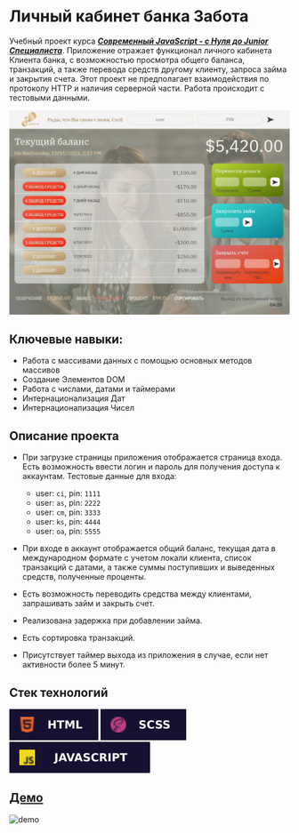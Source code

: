 # Личный кабинет банка Забота

Учебный проект курса [***Современный JavaScript - с Нуля до Junior Специалиста***](https://www.udemy.com/course/javascript-zero-to-junior-developer/#instructor-1). Приложение отражает функционал личного кабинета Клиента банка, с возможностью просмотра общего баланса, транзакций, а также перевода средств другому клиенту, запроса займа и закрытия счета. Этот проект не предполагает взаимодействия по протоколу HTTP и наличия серверной части. Работа происходит с тестовыми данными.

![demo](./public/demo.jpg)

## **Ключевые навыки:**

- Работа с массивами данных с помощью основных методов массивов
- Создание Элементов DOM
- Работа с числами, датами и таймерами
- Интернационализация Дат
- Интернационализация Чисел

## **Описание проекта**

-  При загрузке страницы приложения отображается страница входа. Есть возможность ввести логин и пароль для получения доступа к аккаунтам. Тестовые данные для входа:

     * user: `ci`, pin: `1111`
     * user: `as`, pin: `2222`
     * user: `cm`, pin: `3333`
     * user: `ks`, pin: `4444`
     * user: `oa`, pin: `5555`

- При входе в аккаунт отображается общий баланс, текущая дата в международном формате с учетом локали клиента, список транзакций с датами, а также суммы поступивших и выведенных средств, полученные проценты.

- Есть возможность переводить средства между клиентами, запрашивать займ и закрыть счет.

- Реализована задержка при добавлении займа.

- Есть сортировка транзакций.

- Присутствует таймер выхода из приложения в случае, если нет активности более 5 минут.

## **Стек технологий**

![HTML](./public/html-badge.svg)
![SCSS](./public/scss-badge.svg)
![JS](./public/java-script-badge.svg)

## [**Демо**](https://alekseeva-t-v.github.io/bank-zabota/)

![demo](./public/demo.gif)
